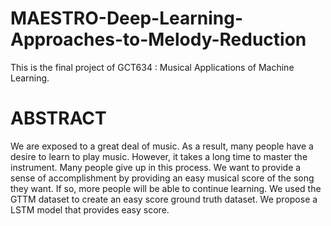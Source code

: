 # MAESTRO-Deep-Learning-Approaches-to-Melody-Reduction

This is the final project of GCT634 : Musical Applications of Machine Learning.

# ABSTRACT
We are exposed to a great deal of music. As a result, many people have a desire to learn to play music. However, it takes a long time to master the instrument. Many people give up in this process. We want to provide a sense of accomplishment by providing an easy musical 
score of the song they want. If so, more people will be able to continue learning. We used the GTTM dataset to create an easy score ground truth dataset. We propose a LSTM model that provides easy score.